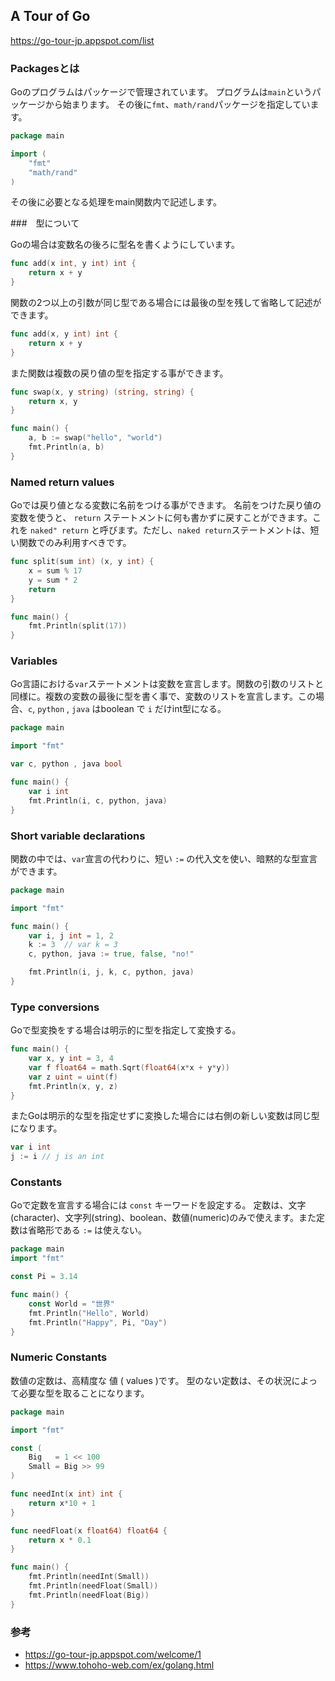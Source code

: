 ##  A Tour of Go

https://go-tour-jp.appspot.com/list

### Packagesとは

Goのプログラムはパッケージで管理されています。
プログラムは`main`というパッケージから始まります。
その後に`fmt`、`math/rand`パッケージを指定しています。

```go
package main

import (
    "fmt"
    "math/rand"
)
```

その後に必要となる処理をmain関数内で記述します。

###　型について

Goの場合は変数名の後ろに型名を書くようにしています。

```go
func add(x int, y int) int {
	return x + y
}
```

関数の2つ以上の引数が同じ型である場合には最後の型を残して省略して記述ができます。

```go
func add(x, y int) int {
	return x + y
}
```

また関数は複数の戻り値の型を指定する事ができます。

```go
func swap(x, y string) (string, string) {
	return x, y
}

func main() {
	a, b := swap("hello", "world")
	fmt.Println(a, b)
}
```

### Named return values

Goでは戻り値となる変数に名前をつける事ができます。
名前をつけた戻り値の変数を使うと、 `return` ステートメントに何も書かずに戻すことができます。これを `naked" return` と呼びます。ただし、`naked return`ステートメントは、短い関数でのみ利用すべきです。

```go
func split(sum int) (x, y int) {
	x = sum % 17
	y = sum * 2
	return
}

func main() {
	fmt.Println(split(17))
}
```

### Variables

Go言語における`var`ステートメントは変数を宣言します。関数の引数のリストと同様に。複数の変数の最後に型を書く事で、変数のリストを宣言します。この場合、`c`, `python` , `java` はboolean で `i` だけint型になる。

```go
package main

import "fmt"

var c, python , java bool

func main() {
	var i int
	fmt.Println(i, c, python, java)
}
```

### Short variable declarations

関数の中では、`var`宣言の代わりに、短い `:=` の代入文を使い、暗黙的な型宣言ができます。

```go
package main

import "fmt"

func main() {
	var i, j int = 1, 2
	k := 3  // var k = 3
	c, python, java := true, false, "no!"

	fmt.Println(i, j, k, c, python, java)
}
```

### Type conversions

Goで型変換をする場合は明示的に型を指定して変換する。

```go
func main() {
	var x, y int = 3, 4
	var f float64 = math.Sqrt(float64(x*x + y*y))
	var z uint = uint(f)
	fmt.Println(x, y, z)
}
```

またGoは明示的な型を指定せずに変換した場合には右側の新しい変数は同じ型になります。

```go
var i int
j := i // j is an int
```

### Constants

Goで定数を宣言する場合には `const` キーワードを設定する。
定数は、文字(character)、文字列(string)、boolean、数値(numeric)のみで使えます。また定数は省略形である `:=` は使えない。

```go
package main
import "fmt"

const Pi = 3.14

func main() {
	const World = "世界"
	fmt.Println("Hello", World)
	fmt.Println("Happy", Pi, "Day")
}
```

### Numeric Constants

数値の定数は、高精度な 値 ( values )です。
型のない定数は、その状況によって必要な型を取ることになります。

```go
package main

import "fmt"

const (
	Big   = 1 << 100
	Small = Big >> 99
)

func needInt(x int) int {
	return x*10 + 1
}

func needFloat(x float64) float64 {
	return x * 0.1
}

func main() {
	fmt.Println(needInt(Small))
	fmt.Println(needFloat(Small))
	fmt.Println(needFloat(Big))
}
```

### 参考

- https://go-tour-jp.appspot.com/welcome/1
- https://www.tohoho-web.com/ex/golang.html

